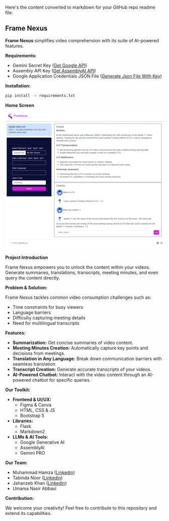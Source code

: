 Here's the content converted to markdown for your GitHub repo readme file:

## Frame Nexus

**Frame Nexus** simplifies video comprehension with its suite of AI-powered features. 

**Requirements:**

* Gemini Secret Key ([Get Google API](https://developers.google.com/focus/ai-development))
* Assembly API Key ([Get AssemblyAI API](https://www.assemblyai.com/docs/))
* Google Application Credentials JSON File ([Generate Json File With Key](https://developers.google.com/workspace/guides/create-credentials))

**Installation:**

```bash
pip install -r requirements.txt
```
**Home Screen**

![Frame Nexus Demo](demo.png)

**Project Introduction**

Frame Nexus empowers you to unlock the content within your videos. Generate summaries, translations, transcripts, meeting minutes, and even query the content directly. 

**Problem & Solution:**

Frame Nexus tackles common video consumption challenges  such as:

* Time constraints for busy viewers
* Language barriers
* Difficulty capturing meeting details
* Need for multilingual transcripts

**Features:**

* **Summarization:** Get concise summaries of video content.
* **Meeting Minutes Creation:** Automatically capture key points and decisions from meetings.
* **Translation in Any Language:** Break down communication barriers with seamless translation.
* **Transcript Creation:** Generate accurate transcripts of your videos.
* **AI-Powered Chatbot:** Interact with the video content through an AI-powered chatbot for specific queries.

**Our Toolkit:**

* **Frontend & UI/UX:**
    * Figma & Canva
    * HTML, CSS & JS
    * Bootstrap 5
* **Libraries:**
    * Flask
    * Markdown2
* **LLMs & AI Tools:**
    * Google Generative AI
    * AssemblyAI
    * Gemini PRO

**Our Team:**

* Muhammad Hamza ([Linkedin](https://www.linkedin.com/pub/dir/Muhammad/Hamza))
* Tabinda Noor ([Linkedin](https://pk.linkedin.com/in/tabinda-noor-935429237))
* Jahanzeb Khan ([Linkedin](https://www.linkedin.com/pub/dir/Jahanzeb/Khan))
* Umama Nasir Abbasi

**Contribution:**

We welcome your creativity! Feel free to contribute to this repository and extend its capabilities.
